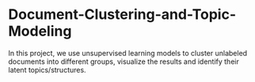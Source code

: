 # Document-Clustering-and-Topic-Modeling

In this project, we use unsupervised learning models to cluster unlabeled documents into different groups, visualize the results and identify their latent topics/structures.
